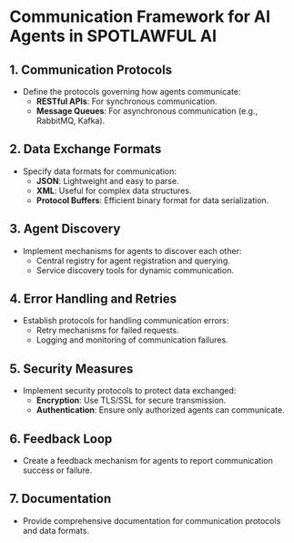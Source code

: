 # Communication Framework for AI Agents in SPOTLAWFUL AI

## 1. Communication Protocols

- Define the protocols governing how agents communicate:
  - **RESTful APIs**: For synchronous communication.
  - **Message Queues**: For asynchronous communication (e.g., RabbitMQ, Kafka).

## 2. Data Exchange Formats

- Specify data formats for communication:
  - **JSON**: Lightweight and easy to parse.
  - **XML**: Useful for complex data structures.
  - **Protocol Buffers**: Efficient binary format for data serialization.

## 3. Agent Discovery

- Implement mechanisms for agents to discover each other:
  - Central registry for agent registration and querying.
  - Service discovery tools for dynamic communication.

## 4. Error Handling and Retries

- Establish protocols for handling communication errors:
  - Retry mechanisms for failed requests.
  - Logging and monitoring of communication failures.

## 5. Security Measures

- Implement security protocols to protect data exchanged:
  - **Encryption**: Use TLS/SSL for secure transmission.
  - **Authentication**: Ensure only authorized agents can communicate.

## 6. Feedback Loop

- Create a feedback mechanism for agents to report communication success or failure.

## 7. Documentation

- Provide comprehensive documentation for communication protocols and data formats.

